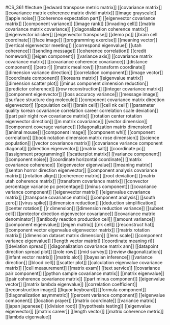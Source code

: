 #CS_361
#lecture
[[edward transpose metric matrix]]
[[covariance matrix]]
[[covariance matrix coherence matrix dividi matrix]]
[[image grayscale]]
[[apple noise]]
[[coherence expectation part]]
[[eigenvector covariance matrix]]
[[component variance]]
[[image rank]]
[[invading cell]]
[[matrix covariance matrix covariance]]
[[diagonalization coherence matrix]]
[[eigenvector iclicker]]
[[eigenvector transpose]]
[[demo pc]]
[[brain cell coordinate]]
[[face image]]
[[programming exercise]]
[[meaning vector]]
[[vertical eigenvector meeting]]
[[correspond eigenvalue]]
[[utah coherence]]
[[sending message]]
[[coherence correlation]]
[[credit homework]]
[[eigen component]]
[[variance axis]]
[[covariance matrix covariance matrix]]
[[covariance coherence covariance]]
[[distance component]]
[[zero r]]
[[matrix meal row]]
[[transform coordinate]]
[[dimension variance direction]]
[[correlation component]]
[[image vector]]
[[coordinate component]]
[[koreans matrix]]
[[eigenvalue matrix]]
[[dimension scatter plot]]
[[minus component dimension reduction]]
[[predictor coherence]]
[[row reconstruction]]
[[integer covariance matrix]]
[[component eigenvector]]
[[loss accuracy variance]]
[[message image]]
[[surface structure dog molecule]]
[[component covariance matrix direction eigenvector]]
[[population cell]]
[[brain cell]]
[[cell nk cell]]
[[parameter quality korean covariance correlation career correlation scale deviation]]
[[part pair night row covariance matrix]]
[[rotation center rotation eigenvector direction]]
[[m matrix covariance]]
[[vector dimension]]
[[component coverage variance]]
[[diagonalization matrix dimension]]
[[animal mouse]]
[[component image]]
[[component whi]]
[[component correlation]]
[[book notation dimension matrix rose dimension]]
[[science population]]
[[vector covariance matrix]]
[[covariance variance component diagonal]]
[[direction eigenvector]]
[[matrix salt]]
[[coordinate pc]]
[[assignment programming]]
[[scatterplot matrix]]
[[variance component]]
[[component noise]]
[[coordinate horizontal coordinate]]
[[matrix covariance coherence]]
[[eigenvector eigenvalue]]
[[meaning matrix]]
[[senton horror direction eigenvector]]
[[component analysis covariance matrix]]
[[rotation align]]
[[coherence matrix]]
[[root deviation]]
[[matrix utah coherence matrix]]
[[transform covariance matrix]]
[[convector percentage variance pc percentage]]
[[minus component]]
[[covariance variance component]]
[[eigenvector matrix]]
[[eigenvalue covariance matrix]]
[[transpose covariance matrix]]
[[component analysis]]
[[south zero]]
[[virus spike]]
[[dimension reduction]]
[[deduction simplification]]
[[center rotation]]
[[r dimension]]
[[dimension reduction variance]]
[[subset cell]]
[[protector direction eigenvector covariance]]
[[covariance matrix denominator]]
[[antibody reaction production cell]]
[[amount variance]]
[[component eigenvalue]]
[[eigen matrix]]
[[nk cell]]
[[reconstruct hat]]
[[component vector eigenvalue eigenvector matrix]]
[[matrix rotation matrix]]
[[dimension dataset matrix dimension]]
[[lens scale]]
[[component variance eigenvalue]]
[[length vector matrix]]
[[coordinate meaning ri]]
[[deviation spread]]
[[diagonalization covariance matrix ann]]
[[datapoint direction spread plot]]
[[role row]]
[[mid survey]]
[[review diagonalization]]
[[infant vector matrix]]
[[matrix alot]]
[[bayesian inference]]
[[variance direction]]
[[blood cell]]
[[scatter plot]]
[[calculation eigenvalue covariance matrix]]
[[cell measurement]]
[[matrix exam]]
[[text service]]
[[covariance pair component]]
[[python sample covariance matrix]]
[[matrix eigenvalue]]
[[pair coherence covariance matrix]]
[[part minus component]]
[[eigenvalue vector]]
[[matrix lambda eigenvalue]]
[[correlation coefficient]]
[[reconstruction image]]
[[liquor keyboard]]
[[formula component]]
[[diagonalization asymmetric]]
[[percent variance component]]
[[eigenvalue component]]
[[location prayer]]
[[matrix coordinate]]
[[variance matrix]]
[[japan japanese]]
[[division root]]
[[hypothesis testing]]
[[eigenvalue eigenvector]]
[[matrix career]]
[[length vector]]
[[matrix coherence metric]]
[[lambda eigenvalue]]
